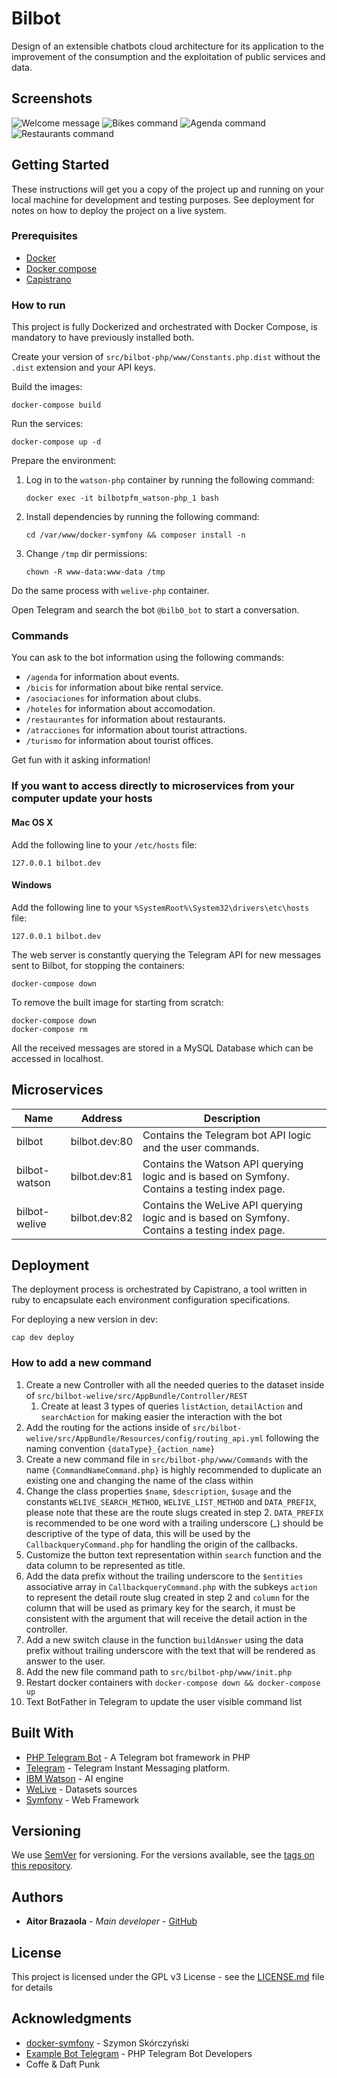 # Bilbot

Design of an extensible chatbots cloud architecture for its application to the improvement of the consumption and the exploitation of public services and data.

## Screenshots
![Welcome message](img/start.png) ![Bikes command](img/bicis.png) ![Agenda command](img/agenda.png) ![Restaurants command](img/restaurantes.png)
   

## Getting Started

These instructions will get you a copy of the project up and running on your local machine for development and testing purposes. See deployment for notes on how to deploy the project on a live system.

### Prerequisites

* [Docker](https://www.docker.com/)
* [Docker compose](https://docs.docker.com/compose/)
* [Capistrano](http://capistranorb.com/)

### How to run

This project is fully Dockerized and orchestrated with Docker Compose, is mandatory to have previously installed both.

Create your version of `src/bilbot-php/www/Constants.php.dist` without the `.dist` extension and your API keys.

Build the images:

```
docker-compose build
```

Run the services:
```
docker-compose up -d
```

Prepare the environment:

1. Log in to the `watson-php` container by running the following command:
    ```
    docker exec -it bilbotpfm_watson-php_1 bash
    ```

2. Install dependencies by running the following command:
    ```
    cd /var/www/docker-symfony && composer install -n
    ```

3. Change `/tmp` dir permissions:
    ```
    chown -R www-data:www-data /tmp
    ```
    
Do the same process with `welive-php` container.

Open Telegram and search the bot `@bilb0_bot` to start a conversation.

### Commands

You can ask to the bot information using the following commands:

* `/agenda` for information about events.
* `/bicis` for information about bike rental service.
* `/asociaciones` for information about clubs.
* `/hoteles` for information about accomodation.
* `/restaurantes` for information about restaurants.
* `/atracciones` for information about tourist attractions.
* `/turismo` for information about tourist offices.

Get fun with it asking information!

### If you want to access directly to microservices from your computer update your hosts

#### Mac OS X

Add the following line to your `/etc/hosts` file:
```
127.0.0.1 bilbot.dev
```

#### Windows

Add the following line to your `%SystemRoot%\System32\drivers\etc\hosts` file:
```
127.0.0.1 bilbot.dev
```

The web server is constantly querying the Telegram API for new messages sent to Bilbot, for stopping the containers:
```
docker-compose down
```

To remove the built image for starting from scratch:
```
docker-compose down
docker-compose rm
```

All the received messages are stored in a MySQL Database which can be accessed in localhost.

## Microservices

| Name | Address | Description|
| --- | --- | --- |
| bilbot |bilbot.dev:80 | Contains the Telegram bot API logic and the user commands. |
| bilbot-watson |bilbot.dev:81 | Contains the Watson API querying logic and is based on Symfony. Contains a testing index page. |
| bilbot-welive |bilbot.dev:82 | Contains the WeLive API querying logic and is based on Symfony. Contains a testing index page. |

## Deployment

The deployment process is orchestrated by Capistrano, a tool written in ruby to encapsulate each environment 
configuration specifications.

For deploying a new version in dev:

```
cap dev deploy
```

### How to add a new command

1. Create a new Controller with all the needed queries to the dataset inside of `src/bilbot-welive/src/AppBundle/Controller/REST`
    1. Create at least 3 types of queries `listAction`, `detailAction` and `searchAction` for making easier the interaction with the bot
1. Add the routing for the actions inside of `src/bilbot-welive/src/AppBundle/Resources/config/routing_api.yml` following the naming convention `{dataType}_{action_name}`
1. Create a new command file in `src/bilbot-php/www/Commands` with the name `{CommandNameCommand.php}` is highly recommended to duplicate an existing one and changing the name of the class within
1. Change the class properties `$name`, `$description`, `$usage` and the constants `WELIVE_SEARCH_METHOD`, `WELIVE_LIST_METHOD` and `DATA_PREFIX`, please note that these are the route slugs created in step 2. `DATA_PREFIX` is recommended to be one word with a trailing underscore (_) should be descriptive of the type of data, this will be used by the `CallbackqueryCommand.php` for handling the origin of the callbacks.
1. Customize the button text representation within `search` function and the data column to be represented as title.
1. Add the data prefix without the trailing underscore to the `$entities` associative array in `CallbackqueryCommand.php` with the subkeys `action` to represent the detail route slug created in step 2 and `column` for the column that will be used as primary key for the search, it must be consistent with the argument that will receive the detail action in the controller.
1. Add a new switch clause in the function `buildAnswer` using the data prefix without trailing underscore with the text that will be rendered as answer to the user.
1. Add the new file command path to  `src/bilbot-php/www/init.php`
1. Restart docker containers with `docker-compose down && docker-compose up`
1. Text BotFather in Telegram to update the user visible command list

## Built With

* [PHP Telegram Bot](https://github.com/php-telegram-bot) - A Telegram bot framework in PHP
* [Telegram](https://telegram.org/) - Telegram Instant Messaging platform.
* [IBM Watson](https://www.ibm.com/watson/) - AI engine
* [WeLive](http://welive.eu/) - Datasets sources
* [Symfony](https://symfony.com/) - Web Framework

## Versioning

We use [SemVer](http://semver.org/) for versioning. For the versions available, see the [tags on this repository](https://github.com/Bilbot/tags). 

## Authors

* **Aitor Brazaola** - *Main developer* - [GitHub](https://github.com/kronosnhz)

## License

This project is licensed under the GPL v3 License - see the [LICENSE.md](LICENSE) file for details

## Acknowledgments

* [docker-symfony](https://github.com/sskorc/docker-symfony) - Szymon Skórczyński
* [Example Bot Telegram](https://github.com/php-telegram-bot/example-bot) - PHP Telegram Bot Developers
* Coffe & Daft Punk
